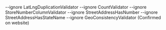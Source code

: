 --ignore LatLngDuplicationValidator --ignore CountValidator --ignore StoreNumberColumnValidator --ignore StreetAddressHasNumber --ignore StreetAddressHasStateName --ignore GeoConsistencyValidator (Confirmed on website)
